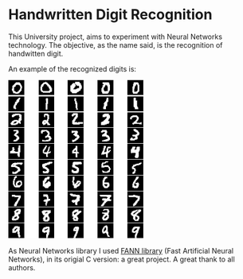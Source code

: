 # Handwritten Digit Recognition

This University project, aims to experiment with Neural Networks technology. The objective, as the name said, is the recognition of handwitten digit.

An example of the recognized digits is:

![](https://raw.githubusercontent.com/delas/hdr/master/stuff/example_mnist.gif "title")

As Neural Networks library I used [FANN library](http://leenissen.dk/fann/) (Fast Artificial Neural Networks), in its origial C version: a great project. A great thank to all authors.
